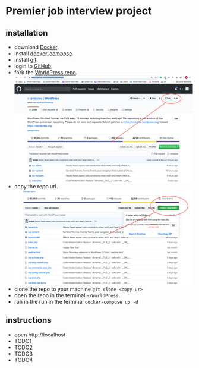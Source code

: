 # Premier job interview project

## installation

* download [Docker](https://www.docker.com/get-started).
* install [docker-compose](https://docs.docker.com/compose/install/).
* install [git](https://git-scm.com/downloads).
* login to [GitHub](https://github.com).
* fork the [WorldPress repo](https://github.com/zamboney/WordPress).
![fork](./fork.png)
* copy the repo url.
![fork](./clone.png)
* clone the repo to your machine `git clone <copy-ur>`
* open the repo in the terminal `~/WorldPress`.
* run in the run in the terminal `docker-compose up -d`


## instructions

* open http://localhost
* TODO1
* TODO2
* TODO3
* TODO4